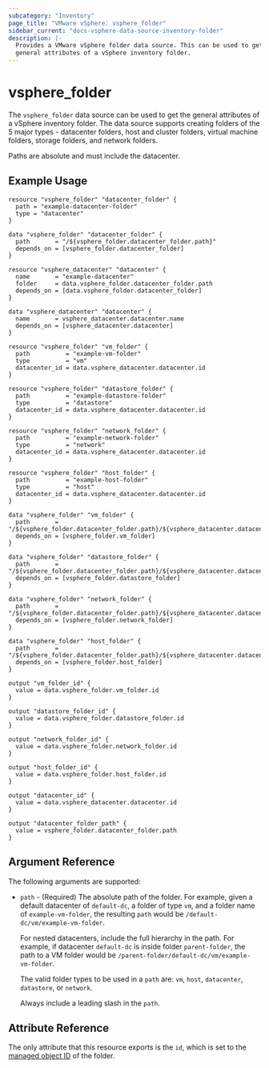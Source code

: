 ```yaml
---
subcategory: "Inventory"
page_title: "VMware vSphere: vsphere_folder"
sidebar_current: "docs-vsphere-data-source-inventory-folder"
description: |-
  Provides a VMware vSphere folder data source. This can be used to get the
  general attributes of a vSphere inventory folder.
---
```


# vsphere_folder

The `vsphere_folder` data source can be used to get the general attributes of a
vSphere inventory folder. The data source supports creating folders of the 5
major types - datacenter folders, host and cluster folders, virtual machine
folders, storage folders, and network folders.

Paths are absolute and must include the datacenter.

## Example Usage

```hcl
resource "vsphere_folder" "datacenter_folder" {
  path = "example-datacenter-folder"
  type = "datacenter"
}

data "vsphere_folder" "datacenter_folder" {
  path       = "/${vsphere_folder.datacenter_folder.path}"
  depends_on = [vsphere_folder.datacenter_folder]
}

resource "vsphere_datacenter" "datacenter" {
  name       = "example-datacenter"
  folder     = data.vsphere_folder.datacenter_folder.path
  depends_on = [data.vsphere_folder.datacenter_folder]
}

data "vsphere_datacenter" "datacenter" {
  name       = vsphere_datacenter.datacenter.name
  depends_on = [vsphere_datacenter.datacenter]
}

resource "vsphere_folder" "vm_folder" {
  path          = "example-vm-folder"
  type          = "vm"
  datacenter_id = data.vsphere_datacenter.datacenter.id
}

resource "vsphere_folder" "datastore_folder" {
  path          = "example-datastore-folder"
  type          = "datastore"
  datacenter_id = data.vsphere_datacenter.datacenter.id
}

resource "vsphere_folder" "network_folder" {
  path          = "example-network-folder"
  type          = "network"
  datacenter_id = data.vsphere_datacenter.datacenter.id
}

resource "vsphere_folder" "host_folder" {
  path          = "example-host-folder"
  type          = "host"
  datacenter_id = data.vsphere_datacenter.datacenter.id
}

data "vsphere_folder" "vm_folder" {
  path       = "/${vsphere_folder.datacenter_folder.path}/${vsphere_datacenter.datacenter.name}/vm/${vsphere_folder.vm_folder.path}"
  depends_on = [vsphere_folder.vm_folder]
}

data "vsphere_folder" "datastore_folder" {
  path       = "/${vsphere_folder.datacenter_folder.path}/${vsphere_datacenter.datacenter.name}/datastore/${vsphere_folder.datastore_folder.path}"
  depends_on = [vsphere_folder.datastore_folder]
}

data "vsphere_folder" "network_folder" {
  path       = "/${vsphere_folder.datacenter_folder.path}/${vsphere_datacenter.datacenter.name}/network/${vsphere_folder.network_folder.path}"
  depends_on = [vsphere_folder.network_folder]
}

data "vsphere_folder" "host_folder" {
  path       = "/${vsphere_folder.datacenter_folder.path}/${vsphere_datacenter.datacenter.name}/host/${vsphere_folder.host_folder.path}"
  depends_on = [vsphere_folder.host_folder]
}

output "vm_folder_id" {
  value = data.vsphere_folder.vm_folder.id
}

output "datastore_folder_id" {
  value = data.vsphere_folder.datastore_folder.id
}

output "network_folder_id" {
  value = data.vsphere_folder.network_folder.id
}

output "host_folder_id" {
  value = data.vsphere_folder.host_folder.id
}

output "datacenter_id" {
  value = data.vsphere_datacenter.datacenter.id
}

output "datacenter_folder_path" {
  value = vsphere_folder.datacenter_folder.path
}
```

## Argument Reference

The following arguments are supported:

* `path` - (Required) The absolute path of the folder. For example, given a
  default datacenter of `default-dc`, a folder of type `vm`, and a folder name
  of `example-vm-folder`, the resulting `path` would be
  `/default-dc/vm/example-vm-folder`. 
  
  For nested datacenters, include the full hierarchy in the path. For example, if datacenter
  `default-dc` is inside folder `parent-folder`, the path to a VM folder would be
  `/parent-folder/default-dc/vm/example-vm-folder`.
  
  The valid folder types to be used in a `path` are: `vm`, `host`, `datacenter`, `datastore`, or `network`.
  
  Always include a leading slash in the `path`.

## Attribute Reference

The only attribute that this resource exports is the `id`, which is set to the
[managed object ID][docs-about-morefs] of the folder.

[docs-about-morefs]: /docs/providers/vsphere/index.html#use-of-managed-object-references-by-the-vsphere-provider
